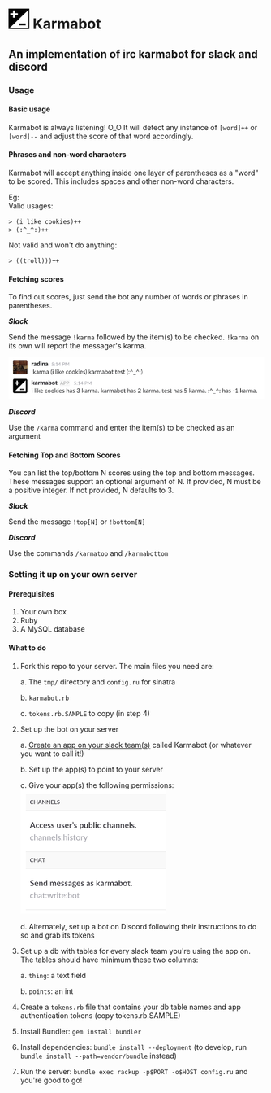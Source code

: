 # ![karmabot icon](pics/karma-icon.png) Karmabot
## An implementation of irc karmabot for slack and discord

### Usage
#### Basic usage
Karmabot is always listening! O_O It will detect any instance of `[word]++` or `[word]--` and adjust the score of that word accordingly.

#### Phrases and non-word characters
Karmabot will accept anything inside one layer of parentheses as a "word" to be scored. This includes spaces and other non-word characters. 

Eg:   
Valid usages:
```
> (i like cookies)++  
> (:^_^:)++
```

Not valid and won't do anything:
```
> ((troll)))++
```

#### Fetching scores
To find out scores, just send the bot any number of words or phrases in parentheses.

_**Slack**_

Send the message `!karma` followed by the item(s) to be checked.  `!karma` on its own will report the messager's karma.

![score fetching example](pics/example.png)

_**Discord**_

Use the `/karma` command and enter the item(s) to be checked as an argument

#### Fetching Top and Bottom Scores
You can list the top/bottom N scores using the top and bottom messages. These messages support an optional argument of N. If provided, N must be a positive integer. If not provided, N defaults to 3.

_**Slack**_

Send the message `!top[N]` or `!bottom[N]`

_**Discord**_

Use the commands `/karmatop` and `/karmabottom`

### Setting it up on your own server

#### Prerequisites
1. Your own box
2. Ruby
3. A MySQL database

#### What to do
1. Fork this repo to your server. The main files you need are:
   
   a. The `tmp/` directory and `config.ru` for sinatra
   
   b. `karmabot.rb`
   
   c. `tokens.rb.SAMPLE` to copy (in step 4)

2. Set up the bot on your server
   
   a. [Create an app on your slack team(s)](https://api.slack.com/apps) called Karmabot (or whatever you want to call it!)
   
   b. Set up the app(s) to point to your server
   
   c. Give your app(s) the following permissions:  
![channels:history and chat:write:bot](pics/perms.png)
   
   d. Alternately, set up a bot on Discord following their instructions to do so and grab its tokens

3. Set up a db with tables for every slack team you're using the app on. The tables should have minimum these two columns:

   a. `thing`: a text field

   b. `points`: an int

4. Create a `tokens.rb` file that contains your db table names and app authentication tokens (copy tokens.rb.SAMPLE)
5. Install Bundler: `gem install bundler`
6. Install dependencies: `bundle install --deployment` (to develop, run `bundle install --path=vendor/bundle` instead)
7. Run the server: `bundle exec rackup -p$PORT -o$HOST config.ru` and you're good to go!
